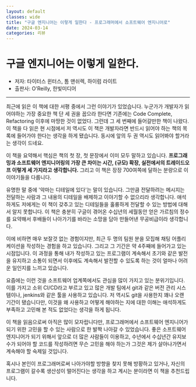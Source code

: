 ```yaml
---
layout: default
classes: wide
title: "구글 엔지니어는 이렇게 일한다 - 프로그래머에서 소프트웨어 엔지니어로"
date: 2024-03-14
categories: 리뷰
---
```


# 구글 엔지니어는 이렇게 일한다.

* 저자: 타이터스 윈터스, 톰 맨쉬렉, 하이럼 라이트
* 출판사: O'Reilly, 한빛미디어

---

최근에 읽은 이 책에 대한 서평 중에서 그런 이야기가 있었습니다. 누군가가 개발자가 읽어야하는 가장 중요한 책 단 세 권을 꼽으라 한다면 기존에는 Code Complete, Refactoring 이후에 마땅한 것이 없었다. 그런데 그 세 번째에 들어갈만한 책이 나왔다. 이 책을 다 읽은 현 시점에서 저 역시도 이 책은 개발자라면 반드시 읽어야 하는 책의 목록에 들어가야 한다는 생각을 하게 됐습니다. 동시에 앞의 두 권 역시도 읽어봐야 할거라는 생각이 드네요.

이 책을 요약해서 핵심은 책의 첫 장, 첫 문장에서 이미 모두 말하고 있습니다. **프로그래밍과 소프트웨어 엔지니어링의 가장 큰 차이는 시간, (규모) 확장, 실전에서의 트레이드오프 이렇게 세 가지라고 생각합니다.** 그리고 이 책은 장장 700여쪽에 달하는 분량으로 이 이야기들을 다룹니다.

유명한 말 중에 '악마는 디테일에 있다'는 말이 있습니다. 그만큼 전달하려는 메시지는 전달하는 사람과 그 내용의 디테일을 배제하고 이야기할 수 없으리라 생각합니다. 애석하게도 저에게는 이 책이 갖추고 있는 디테일들을 훌륭하게 전달할 수 있는 방법에 대해서 알지 못합니다. 이 책은 충분히 구글이 겪어온 수십년의 세월동안 얻은 가르침의 정수를 요약해서 후배들이 나아가기를 바라는 소망을 담아 만들어낸 무공비급이라 생각합니다.

이에 비하면 매우 보잘것 없는 경험이지만, 최근 두 명의 팀원 분을 모집해 채팅 어플리케이션을 작성하는 경험을 하고 있습니다. 그리고 그 기간은 약 4주째에 들어가고 있는 시점입니다. 이 과정을 통해 내가 작성하고 있는 프로그램이 계속해서 초기와 같은 발전을 유지하고 소통이 되면서 이후에도 계속해서 발전할 수 있도록 하는 것이 얼마나 어려운 일인지를 느끼고 있습니다.

요즘에는 이런 것을 소프트웨어 업계쪽에서도 관심을 많이 가지고 있는 분위기입니다. 이를 가지고 소위 CI/CD라고 부르고 있고 많은 개발 팀에서 git과 같은 버전 관리 시스템이나, jenkins와 같은 툴을 사용하고 있습니다. 저 역시도 git을 사용한지 꽤나 오랜 기간이 됐습니다만, 이것을 왜 사용하고 어떻게 해야하는 지에 대한 이해는 애석하게도 부족하고 고민해 본 적도 없었다는 생각을 하게 됩니다.

이 책을 읽음으로써 아직은 많이 모자랍니다만, 프로그래머에서 소프트웨어 엔지니어가 되기 위한 고민을 할 수 있는 사람으로 한 발짝 나아갈 수 있었습니다. 좋은 소프트웨어 엔지니어가 되기 위해서 앞으로 더 많은 사람들이 이용하고, 수년에서 수십년간 유지보수가 되어야 할 코드를 작성하려면 무슨 고민을 해야 하는가 그것은 제가 살아나가면서 계속해야 할 숙제일 것입니다.

혹시나 본인이 프로그래머로써 나아가야할 방향을 찾지 못해 방황하고 있거나, 자신의 프로그램이 갈수록 생산성이 떨어진다는 생각을 하고 계시는 분이라면 이 책을 추천드립니다.